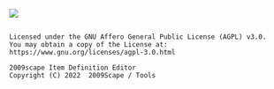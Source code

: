 ![](https://i.imgur.com/as24Geo.gif)

```

Licensed under the GNU Affero General Public License (AGPL) v3.0.
You may obtain a copy of the License at:
https://www.gnu.org/licenses/agpl-3.0.html

2009scape Item Definition Editor
Copyright (C) 2022  2009Scape / Tools

```

[license-shield]: https://img.shields.io/badge/license-AGPL--3.0-informational

[license-url]: https://www.gnu.org/licenses/agpl-3.0.en.html